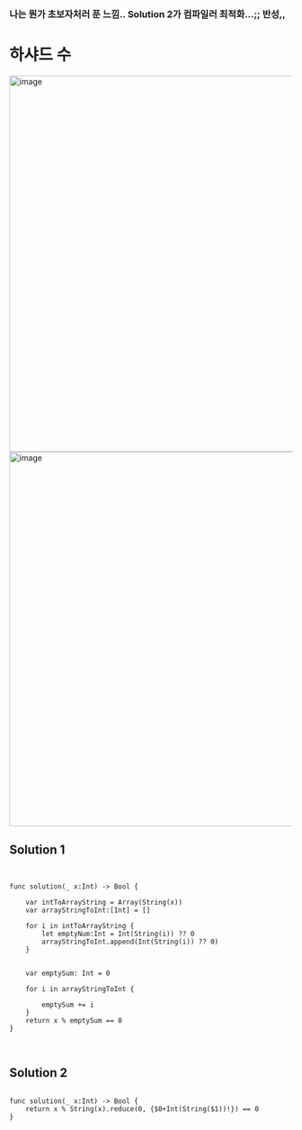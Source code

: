 ### 나는 뭔가 초보자처러 푼 느낌.. Solution 2가 컴파일러 최적화...;; 반성,,

# 하샤드 수
<img width="668" alt="image" src="https://user-images.githubusercontent.com/29904301/186081160-715a4ca3-bbc1-4221-aaf2-94eba8de4950.png">
<img width="665" alt="image" src="https://user-images.githubusercontent.com/29904301/186081079-d0f13634-6301-4c7b-ba98-42fb20152c09.png">

## Solution 1
<pre>
<code>

func solution(_ x:Int) -> Bool {
    
    var intToArrayString = Array(String(x))
    var arrayStringToInt:[Int] = []
    
    for i in intToArrayString {
        let emptyNum:Int = Int(String(i)) ?? 0
        arrayStringToInt.append(Int(String(i)) ?? 0)
    }
    
    
    var emptySum: Int = 0
    
    for i in arrayStringToInt {
        
        emptySum += i
    }
    return x % emptySum == 0
}

</code>
</pre>


## Solution 2
<pre>
<code>
func solution(_ x:Int) -> Bool {
    return x % String(x).reduce(0, {$0+Int(String($1))!}) == 0
}

</code>
</pre>


